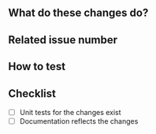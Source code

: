 <!--  **WIP-** prefix in title if still work in progress -->

## What do these changes do?

<!-- Please give a short brief about these changes. -->


## Related issue number

<!-- Please add #issues -->


## How to test

<!-- Please explain how this can be tested. Also state wether this PR needs a full rebuild, database changes, etc. -->


## Checklist

- [ ] Unit tests for the changes exist
- [ ] Documentation reflects the changes
